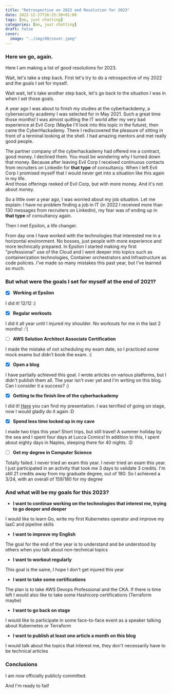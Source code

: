 ```yaml
---
title: "Retrospective on 2022 and Resolution for 2023"
date: 2022-12-27T16:25:30+01:00
tags: [me, just chatting]
categories: [me, just chatting]
draft: false
cover:
  image: "../img/00/cover.jpeg"
---
```


### Here we go, again.

Here I am making a list of good resolutions for 2023.


Wait, let's take a step back. First let's try to do a retrospective of my 2022 and the goals I set for myself.

Wait wait, let's take another step back, let's go back to the situation I was in when I set those goals.


A year ago I was about to finish my studies at the cyberhackdemy, a cybersecurity academy I was selected for in May 2021. Such a great time those months!
I was almost quitting the IT world after my very bad experience at Evil Corp (Maybe I'll look into this topic in the future), then came the CyberHackademy.
There I rediscovered the pleasure of sitting in front of a terminal looking at the shell. I had amazing mentors and met really good people.

The partner company of the cyberhackademy had offered me a contract, good money. I declined them.
You must be wondering why I turned down that money.
Because after leaving Evil Corp I received continuous contacts from recruiters on Linkedin for **that type** of consultancy.
When I left Evil Corp I promised myself that I would never get into a situation like this again in my life.  
And those offerings reeked of Evil Corp, but with more money. And it's not about money.

So a little over a year ago, I was worried about my job situation. Let me explain: I have no problem finding a job in IT (in 2022 I received more than 130 messages from recruiters on Linkedin), my fear was of ending up in **that type** of consultancy again.

Then I met Epsilon, a life changer.

From day one I have worked with the technologies that interested me in a horizontal environment. No bosses, just people with more experience and more technically prepared.
In Epsilon I started making my first "professional" use of the Cloud and I went deeper into topics such as containerization technologies, Container orchestrators and Infrastructure as code policies.
I've made so many mistakes this past year, but I've learned so much.

### But what were the goals I set for myself at the end of 2021?

- [x] **Working at Epsilon**

I did it! 12/12 :)

- [x] **Regular workouts**

I did it all year until I injured my shoulder. No workouts for me in the last 2 months! :'(

- [ ] **AWS Solution Architect Associate Certification**

I made the mistake of not scheduling my exam date, so I practiced some mock exams but didn't book the exam. :(

- [x] **Open a blog**

I have partially achieved this goal. I wrote articles on various platforms, but I didn't publish them all.
The year isn't over yet and I'm writing on this blog. Can I consider it a success? :)

- [x] **Getting to the finish line of the cyberhackademy**

I did it! [Here](https://www.youtube.com/watch?v=DDVL2ZiZcyg) you can find my presentation. I was terrified of going on stage, now I would gladly do it again :D

- [x] **Spend less time locked up in my cave**

I made two trips this year! Short trips, but still travel!
A summer holiday by the sea and I spent four days at Lucca Comics!
In addition to this, I spent about eighty days in Naples, sleeping there for 40 nights. :D

- [ ] **Get my degree in Computer Science**

Totally failed. I never tried an exam this year.
I never tried an exam this year. I just participated in an activity that took me 3 days to validate 3 credits. 
I'm still 21 credits away from my graduate degree, out of 180.
So I achieved a 3/24, with an overall of 159/180 for my degree

### And what will be my goals for this 2023?

- **I want to continue working on the technologies that interest me, trying to go deeper and deeper**

I would like to learn Go, write my first Kubernetes operator and improve my IaaC and pipeline skills

- **I want to improve my English**

The goal for the end of the year is to understand and be understood by others when you talk about non-technical topics

- **I want to workout regularly**

This goal is the same, I hope I don't get injured this year

- **I want to take some certifications**

The plan is to take AWS Devops Professional and the CKA. If there is time left I would also like to take some Hashicorp certifications (Terraform maybe)

- **I want to go back on stage**

I would like to participate in some face-to-face event as a speaker talking about Kubernetes or Terraform

- **I want to publish at least one article a month on this blog**

I would talk about the topics that interest me, they don't necessarily have to be technical articles

### Conclusions

I am now officially publicly committed.

And I'm ready to fail!
